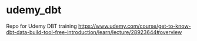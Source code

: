# udemy_dbt
Repo for Udemy DBT training https://www.udemy.com/course/get-to-know-dbt-data-build-tool-free-introduction/learn/lecture/28923644#overview
